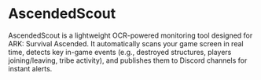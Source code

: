 # AscendedScout
AscendedScout is a lightweight OCR-powered monitoring tool designed for ARK: Survival Ascended. It automatically scans your game screen in real time, detects key in-game events (e.g., destroyed structures, players joining/leaving, tribe activity), and publishes them to Discord channels for instant alerts.
